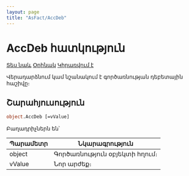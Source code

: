 ```yaml
---
layout: page
title: "AsFact/AccDeb"
---
```


# AccDeb հատկություն

[Տես նաև](../Asfact.md) [Օրինակ](../../Examples/E_AsFact.md) [Կիրառվում է](../Asfact.md)

Վերադարձնում կամ նշանակում է գործառնության դեբետային հաշիվը։

## Շարահյուսություն

```vb
object.AccDeb [=vValue]   
```

Բաղադրիչներն են՝

| Պարամետր | Նկարագրություն |
|--|--|
| object | Գործառնություն օբյեկտի հղում։ |
| vValue | Նոր արժեք։ |

